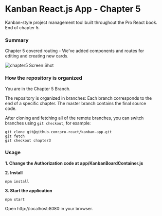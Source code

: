 Kanban React.js App - Chapter 5
=================================

Kanban-style project management tool built throughout the Pro React book. End of chapter 5.

### Summary

Chapter 5 covered routing - We've added components and routes for editing and creating new cards.


![chapter5 Screen Shot](https://cloud.githubusercontent.com/assets/33676/11109050/acde1b34-88d3-11e5-8159-93efae69a91d.png)

### How the repository is organized

You are in the Chapter 5 Branch.

The repository is organized in branches: Each branch corresponds to the end of a specific chapter. The master branch contains the final source code.

After cloning and fetching all of the remote branches, you can switch branches using `git checkout`, for example:

```
git clone git@github.com:pro-react/kanban-app.git
git fetch
git checkout chapter3
```

### Usage

**1. Change the Authorization code at app/KanbanBoardContainer.js**

**2. Install**
```
npm install
```

**3. Start the application**
```
npm start
```

Open http://localhost:8080 in your browser.
